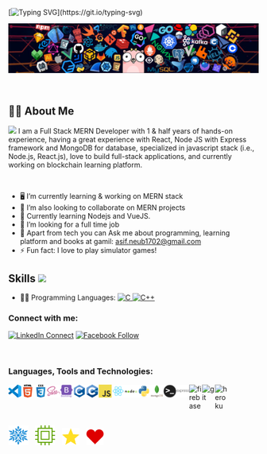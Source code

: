 [![Typing SVG](https://readme-typing-svg.herokuapp.com?font=Architects+Daughter&color=0BE881&lines=Hey+there!+Its+me+Asif+Muntasir.;I'm+learning+Full+Stack+Development...;I+also+a+CRAZY+JavaScript+fan...;Stay+with+me!)](https://git.io/typing-svg)

![](https://raw.githubusercontent.com/asifmuntasir/asifmuntasir/master/header_.png)

<br>

## :man_student: About Me

<div>
  
  <p>
  <img src = "https://raw.githubusercontent.com/MartinHeinz/MartinHeinz/master/wave.gif" width = 30px> I am a Full Stack MERN Developer with 1 & half years of hands-on experience, having a great experience with React, Node JS with Express framework and MongoDB for database, specialized in javascript stack (i.e., Node.js, React.js), love to build full-stack applications, and currently working on blockchain learning platform. 
  </p>

  <br>

<ul>
  <li>🖥️ I’m currently learning & working on MERN stack</li>
  <li>👯 I’m also looking to collaborate on MERN projects</li>
  <li>🌱 Currently learning Nodejs and VueJS.</li>
  <li>🤔 I’m looking for a full time job</li>
  <li>💬 Apart from tech you can Ask me about programming, learning platform and books at gamil: <a href="mailto:asif.neub1702@gmail.com">asif.neub1702@gmail.com</a> </li>
  <!-- <li>📫 Reach me through Linkedin: <a href="asif.neub1702@gmail.com">asif.neub1702@gmail.com</a></li> -->
  <li>⚡ Fun fact: I love to play simulator games!</li>
</ul>  

</div> 


<h2> Skills <img src = "https://media2.giphy.com/media/QssGEmpkyEOhBCb7e1/giphy.gif?cid=ecf05e47a0n3gi1bfqntqmob8g9aid1oyj2wr3ds3mg700bl&rid=giphy.gif" width = 32px> </h2>

- 👨‍💻 Programming Languages: 
  <a href="https://www.tutorialspoint.com/cprogramming/index.htm" target="_blank"> 
    <img alt="C" src="https://img.shields.io/badge/C-2980b9?style=for-the-badge&logo=c&logoColor=white">
  </a>
  <a href="https://www.w3schools.com/CPP/default.asp" target="_blank"> 
    <img alt="C++" src="https://img.shields.io/badge/C++-1e3799?style=for-the-badge&logo=c++&logoColor=white">
  </a>

### Connect with me:

[![LinkedIn Connect](https://img.shields.io/badge/%20-Connect-black?color=14171A&labelColor=212121&logo=linkedin&logoColor=ffffff)](https://www.linkedin.com/in/asif-muntasir-shuaib-1749b9137/) 
[![Facebook Follow](https://img.shields.io/badge/%20-Follow-black?color=14171A&labelColor=1976d2&logo=facebook&logoColor=ffffff)](https://www.facebook.com/muntasir.asif.79/) 


<br /> 


### Languages, Tools and Technologies:

<a href='#'><img align="left" alt="Visual Studio Code" width="26px" margin-bottom="25px" src="https://raw.githubusercontent.com/github/explore/80688e429a7d4ef2fca1e82350fe8e3517d3494d/topics/visual-studio-code/visual-studio-code.png" /><img align="left" alt="HTML5" width="26px" src="https://raw.githubusercontent.com/github/explore/80688e429a7d4ef2fca1e82350fe8e3517d3494d/topics/html/html.png" /><img align="left" alt="CSS3" width="26px" src="https://raw.githubusercontent.com/github/explore/80688e429a7d4ef2fca1e82350fe8e3517d3494d/topics/css/css.png" /><img align="left" alt="Sass" width="26px" src="https://raw.githubusercontent.com/github/explore/80688e429a7d4ef2fca1e82350fe8e3517d3494d/topics/sass/sass.png" /><img align="left" src="https://raw.githubusercontent.com/devicons/devicon/master/icons/bootstrap/bootstrap-plain-wordmark.svg" alt="bootstrap" width="26px"/><img align="left" src="https://raw.githubusercontent.com/devicons/devicon/master/icons/c/c-original.svg" alt="c" width="26px"/><img align="left" src="https://raw.githubusercontent.com/devicons/devicon/master/icons/cplusplus/cplusplus-original.svg" alt="cplusplus" width="26px"/><img align="left" alt="JavaScript" width="26px" src="https://raw.githubusercontent.com/github/explore/80688e429a7d4ef2fca1e82350fe8e3517d3494d/topics/javascript/javascript.png" /><img align="left" alt="React" width="26px" src="https://raw.githubusercontent.com/github/explore/80688e429a7d4ef2fca1e82350fe8e3517d3494d/topics/react/react.png" /><img align="left" src="https://raw.githubusercontent.com/devicons/devicon/master/icons/nodejs/nodejs-original-wordmark.svg" alt="nodejs" width="26px"/><img align="left" src="https://raw.githubusercontent.com/devicons/devicon/master/icons/python/python-original.svg" alt="python" width="26px" /><img align="left" src="https://raw.githubusercontent.com/devicons/devicon/master/icons/mongodb/mongodb-original-wordmark.svg" alt="mongodb" width="26px"/><img align="left" alt="HTML5" width="26px" src="https://raw.githubusercontent.com/github/explore/80688e429a7d4ef2fca1e82350fe8e3517d3494d/topics/terminal/terminal.png" />
<img align="left" src="https://raw.githubusercontent.com/devicons/devicon/master/icons/express/express-original-wordmark.svg" alt="express" width="26px"/><img align="left" src="https://www.vectorlogo.zone/logos/firebase/firebase-icon.svg" alt="firebase" width="26px"/><img align="left" src="https://www.vectorlogo.zone/logos/git-scm/git-scm-icon.svg" alt="git" width="26px"/><img align="left" src="https://www.vectorlogo.zone/logos/heroku/heroku-icon.svg" alt="heroku" width="26px"/></a>

<br />
<br />
<br />
<br />


<a href='https://archiveprogram.github.com/'><img src='https://raw.githubusercontent.com/acervenky/animated-github-badges/master/assets/acbadge.gif' width='40' height='40'></a> <a href='https://docs.github.com/en/developers'><img src='https://raw.githubusercontent.com/acervenky/animated-github-badges/master/assets/devbadge.gif' width='40' height='40'></a> <a href='https://stars.github.com/'><img src='https://raw.githubusercontent.com/acervenky/animated-github-badges/master/assets/starbadge.gif' width='35' height='35'></a> <a href='https://docs.github.com/en/github/supporting-the-open-source-community-with-github-sponsors'><img src='https://raw.githubusercontent.com/acervenky/animated-github-badges/master/assets/sponsorbadge.gif' width='35' height='35'></a> 
 

